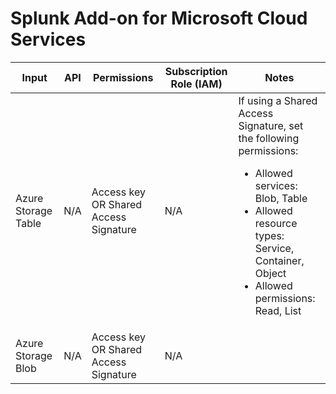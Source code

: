 # Splunk Add-on for Microsoft Cloud Services


| Input | API | Permissions | Subscription Role (IAM)| Notes |
| - | - | - | - | - |
| Azure Storage Table | N/A | Access key OR Shared Access Signature | N/A | If using a Shared Access Signature, set the following permissions: <ul> <li>Allowed services: Blob, Table</li><li>Allowed resource types: Service, Container, Object</li><li>Allowed permissions: Read, List</li></ul> |
| Azure Storage Blob  | N/A | Access key OR Shared Access Signature | N/A | |
